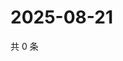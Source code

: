# 2025-08-21

共 0 条

<!-- BEGIN ZHIHUVIDEO -->
<!-- 最后更新时间 Thu Aug 21 2025 17:12:51 GMT+0800 (China Standard Time) -->

<!-- END ZHIHUVIDEO -->
